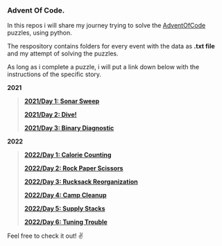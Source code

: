 ### Advent Of Code.
In this repos i will share my journey trying to solve the [AdventOfCode](https://adventofcode.com/) puzzles, using python.

The respository contains folders for every event with the data as **.txt file** and my attempt of solving the puzzles. 

As long as i complete a puzzle, i will put a link down below with the instructions of the specific story.

**2021**

> [**2021/Day 1: Sonar Sweep**](https://adventofcode.com/2021/day/1)
> 
> [**2021/Day 2: Dive!**](https://adventofcode.com/2021/day/2)
> 
> [**2021/Day 3: Binary Diagnostic**](https://adventofcode.com/2021/day/3)

**2022**

> [**2022/Day 1: Calorie Counting**](https://adventofcode.com/2022/day/1)
> 
> [**2022/Day 2: Rock Paper Scissors**](https://adventofcode.com/2022/day/2)
> 
> [**2022/Day 3: Rucksack Reorganization**](https://adventofcode.com/2022/day/3)
>
> [**2022/Day 4: Camp Cleanup**](https://adventofcode.com/2022/day/4)
>
> [**2022/Day 5: Supply Stacks**](https://adventofcode.com/2022/day/5)
>
> [**2022/Day 6: Tuning Trouble**](https://adventofcode.com/2022/day/6)

Feel free to check it out! :v:	
